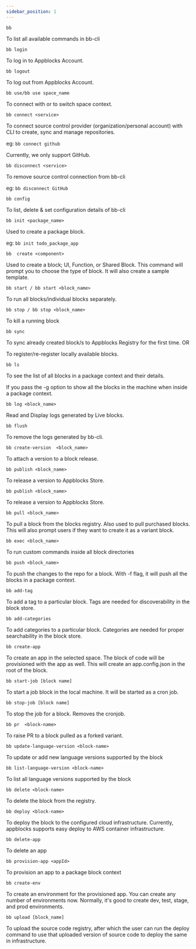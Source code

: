 ```yaml
---
sidebar_position: 1
---
```


`bb`

To list all available commands in bb-cli

`bb login`

To log in to Appblocks Account.

`bb logout`

To log out from Appblocks Account.

`bb use/bb use space_name`

To connect with or to switch space context.

`bb connect <service>`

To connect source control provider (organization/personal account) with CLI to create, sync and manage repositories.

eg: `bb connect github`

Currently, we only support GitHub.

`bb disconnect <service>`

To remove source control connection from bb-cli

eg: `bb disconnect GitHub`

`bb config`

To list, delete & set configuration details of bb-cli

`bb init <package_name>`

Used to create a package block.

eg: `bb init todo_package_app`

`bb  create <component>`

Used to create a block; UI, Function, or Shared Block. This command will prompt you to choose the type of block. It will also create a sample template.

`bb start / bb start <block_name>`

To run all blocks/individual blocks separately.

`bb stop / bb stop <block_name>`

To kill a running block

`bb sync`

To sync already created block/s to Appblocks Registry for the first time. OR

To register/re-register locally available blocks.

`bb ls`

To see the list of all blocks in a package context and their details.

If you pass the -g option to show all the blocks in the machine when inside a package context.

`bb log <block_name>`

Read and Display logs generated by Live blocks.

`bb flush`

To remove the logs generated by bb-cli.

`bb create-version  <block_name>`

To attach a version to a block release.

`bb publish <block_name>`

To release a version to Appblocks Store.

`bb publish <block_name>`

To release a version to Appblocks Store.

`bb pull <block_name>`

To pull a block from the blocks registry. Also used to pull purchased blocks. This will also prompt users if they want to create it as a variant block.

`bb exec <block_name>`

To run custom commands inside all block directories

`bb push <block_name>`

To push the changes to the repo for a block. With -f flag, it will push all the blocks in a package context.

`bb add-tag`

To add a tag to a particular block. Tags are needed for discoverability in the block store.

`bb add-categories`

To add categories to a particular block. Categories are needed for proper searchability in the block store.

`bb create-app`

To create an app in the selected space. The block of code will be provisioned with the app as well. This will create an app.config.json in the root of the block.

`bb start-job [block name]`

To start a job block in the local machine. It will be started as a cron job.

`bb stop-job [block name]`

To stop the job for a block. Removes the cronjob.

`bb pr  <block-name>`

To raise PR to a block pulled as a forked variant.

`bb update-language-version <block-name>`

To update or add new language versions supported by the block

`bb list-language-version <block-name>`

To list all language versions supported by the block

`bb delete <block-name>`

To delete the block from the registry.

`bb deploy <block-name>`

To deploy the block to the configured cloud infrastructure. Currently, appblocks supports easy deploy to AWS container infrastructure.

`bb delete-app`

To delete an app

`bb provision-app <appId>`

To provision an app to a package block context

`bb create-env`

To create an environment for the provisioned app. You can create any number of environments now. Normally, it's good to create dev, test, stage, and prod environments.

`bb upload [block_name]`

To upload the source code registry, after which the user can run the deploy command to use that uploaded version of source code to deploy the same in infrastructure.
